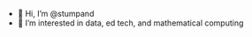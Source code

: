 - 👋 Hi, I’m @stumpand
- 👀 I’m interested in data, ed tech, and mathematical computing


<!---
feynTune/feynTune is a ✨ special ✨ repository because its `README.md` (this file) appears on your GitHub profile.
You can click the Preview link to take a look at your changes.
--->
